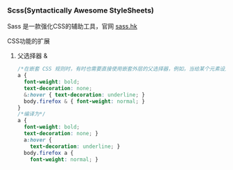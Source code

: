 ### Scss(Syntactically Awesome StyleSheets)  

Sass 是一款强化CSS的辅助工具，官网 [sass.hk](https://www.sass.hk/)

CSS功能的扩展

1. 父选择器 &

   ```css
   /*在嵌套 CSS 规则时，有时也需要直接使用嵌套外层的父选择器，例如，当给某个元素设定 hover 样式时，或者当 body 元素有某个 classname 时，可以用 & 代表嵌套规则外层的父选择器。*/
   a {
     font-weight: bold;
     text-decoration: none;
     &:hover { text-decoration: underline; }
     body.firefox & { font-weight: normal; }
   }
   /*编译为*/
   a {
     font-weight: bold;
     text-decoration: none; }
     a:hover {
       text-decoration: underline; }
     body.firefox a {
       font-weight: normal; }
   ```

   